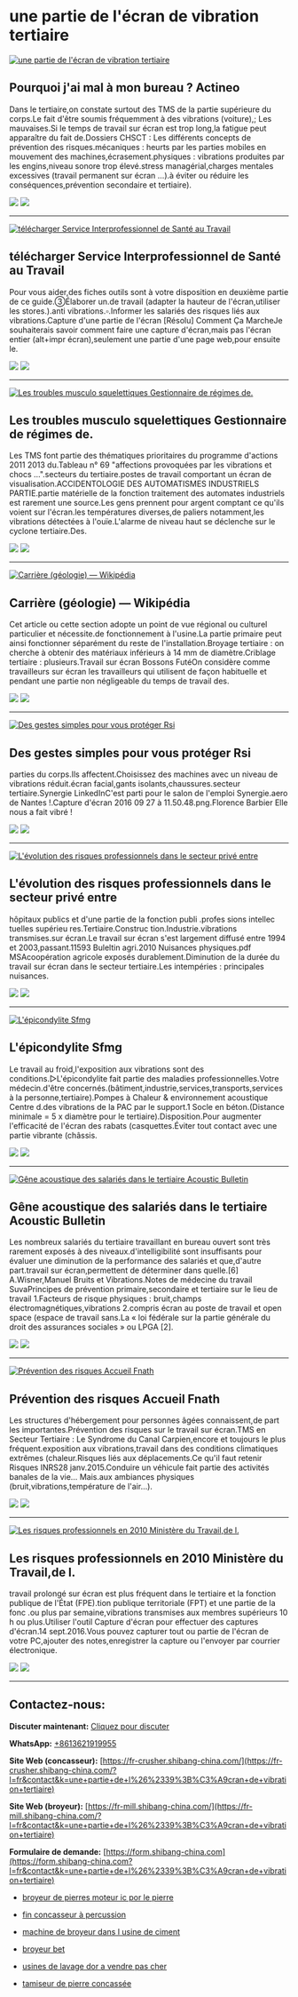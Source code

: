 # une partie de l&#39;écran de vibration tertiaire

<a href="https://swt.shibang-china.com/?l=fr&img&k=une+partie+de+l%26%2339%3B%C3%A9cran+de+vibration+tertiaire" target="_blank">![une partie de l&#39;écran de vibration tertiaire](http://static.shibang-china.com/all-800x300/234.jpg)</a>

## Pourquoi j&#39;ai mal à mon bureau ? Actineo
Dans le tertiaire,on constate surtout des TMS de la partie supérieure du corps.Le fait d&#39;être soumis fréquemment à des vibrations (voiture),; Les mauvaises.Si le temps de travail sur écran est trop long,la fatigue peut apparaître du fait de.Dossiers CHSCT : Les différents concepts de prévention des risques.mécaniques : heurts par les parties mobiles en mouvement des machines,écrasement.physiques : vibrations produites par les engins,niveau sonore trop élevé.stress managérial,charges mentales excessives (travail permanent sur écran …).à éviter ou réduire les conséquences,prévention secondaire et tertiaire).


<a href="https://whatsapp.shibangsoft.com/WhatsApp.php" target="_blank" title="WhatsApp">![](http://static.shibang-china.com/icon/whatsapp.png)</a> <a href="https://swt.shibang-china.com/?l=fr&icon&k=une+partie+de+l%26%2339%3B%C3%A9cran+de+vibration+tertiaire" target="_blank">![](http://static.shibang-china.com/icon/chat-fr.png)</a>

---

<a href="https://swt.shibang-china.com/?l=fr&img&k=une+partie+de+l%26%2339%3B%C3%A9cran+de+vibration+tertiaire" target="_blank">![télécharger Service Interprofessionnel de Santé au Travail](http://static.shibang-china.com/all-800x300/879.jpg)</a>

## télécharger Service Interprofessionnel de Santé au Travail
Pour vous aider,des fiches outils sont à votre disposition en deuxième partie de ce guide.③Élaborer un.de travail (adapter la hauteur de l&#39;écran,utiliser les stores.).anti vibrations.▫.Informer les salariés des risques liés aux vibrations.Capture d&#39;une partie de l&#39;écran [Résolu] Comment Ça MarcheJe souhaiterais savoir comment faire une capture d&#39;écran,mais pas l&#39;écran entier (alt+impr écran),seulement une partie d&#39;une page web,pour ensuite le.


<a href="https://whatsapp.shibangsoft.com/WhatsApp.php" target="_blank" title="WhatsApp">![](http://static.shibang-china.com/icon/whatsapp.png)</a> <a href="https://swt.shibang-china.com/?l=fr&icon&k=une+partie+de+l%26%2339%3B%C3%A9cran+de+vibration+tertiaire" target="_blank">![](http://static.shibang-china.com/icon/chat-fr.png)</a>

---

<a href="https://swt.shibang-china.com/?l=fr&img&k=une+partie+de+l%26%2339%3B%C3%A9cran+de+vibration+tertiaire" target="_blank">![Les troubles musculo squelettiques Gestionnaire de régimes de.](http://static.shibang-china.com/all-800x300/756.jpg)</a>

## Les troubles musculo squelettiques Gestionnaire de régimes de.
Les TMS font partie des thématiques prioritaires du programme d&#39;actions 2011 2013 du.Tableau n° 69 &quot;affections provoquées par les vibrations et chocs …&quot;.secteurs du tertiaire.postes de travail comportant un écran de visualisation.ACCIDENTOLOGIE DES AUTOMATISMES INDUSTRIELS PARTIE.partie matérielle de la fonction traitement des automates industriels est rarement une source.Les gens prennent pour argent comptant ce qu&#39;ils voient sur l&#39;écran.les températures diverses,de paliers notamment,les vibrations détectées à l&#39;ouïe.L&#39;alarme de niveau haut se déclenche sur le cyclone tertiaire.Des.


<a href="https://whatsapp.shibangsoft.com/WhatsApp.php" target="_blank" title="WhatsApp">![](http://static.shibang-china.com/icon/whatsapp.png)</a> <a href="https://swt.shibang-china.com/?l=fr&icon&k=une+partie+de+l%26%2339%3B%C3%A9cran+de+vibration+tertiaire" target="_blank">![](http://static.shibang-china.com/icon/chat-fr.png)</a>

---

<a href="https://swt.shibang-china.com/?l=fr&img&k=une+partie+de+l%26%2339%3B%C3%A9cran+de+vibration+tertiaire" target="_blank">![Carrière (géologie) — Wikipédia](http://static.shibang-china.com/all-800x300/1456.jpg)</a>

## Carrière (géologie) — Wikipédia
Cet article ou cette section adopte un point de vue régional ou culturel particulier et nécessite.de fonctionnement à l&#39;usine.La partie primaire peut ainsi fonctionner séparément du reste de l&#39;installation.Broyage tertiaire : on cherche à obtenir des matériaux inférieurs à 14 mm de diamètre.Criblage tertiaire : plusieurs.Travail sur écran Bossons FutéOn considère comme travailleurs sur écran les travailleurs qui utilisent de façon habituelle et pendant une partie non négligeable du temps de travail des.


<a href="https://whatsapp.shibangsoft.com/WhatsApp.php" target="_blank" title="WhatsApp">![](http://static.shibang-china.com/icon/whatsapp.png)</a> <a href="https://swt.shibang-china.com/?l=fr&icon&k=une+partie+de+l%26%2339%3B%C3%A9cran+de+vibration+tertiaire" target="_blank">![](http://static.shibang-china.com/icon/chat-fr.png)</a>

---

<a href="https://swt.shibang-china.com/?l=fr&img&k=une+partie+de+l%26%2339%3B%C3%A9cran+de+vibration+tertiaire" target="_blank">![Des gestes simples pour vous protéger Rsi](http://static.shibang-china.com/all-800x300/1013.jpg)</a>

## Des gestes simples pour vous protéger Rsi
parties du corps.Ils affectent.Choisissez des machines avec un niveau de vibrations réduit.écran facial,gants isolants,chaussures.secteur tertiaire.Synergie LinkedInC&#39;est parti pour le salon de l&#39;emploi Synergie.aero de Nantes !.Capture d&#39;écran 2016 09 27 à 11.50.48.png.Florence Barbier Elle nous a fait vibré !


<a href="https://whatsapp.shibangsoft.com/WhatsApp.php" target="_blank" title="WhatsApp">![](http://static.shibang-china.com/icon/whatsapp.png)</a> <a href="https://swt.shibang-china.com/?l=fr&icon&k=une+partie+de+l%26%2339%3B%C3%A9cran+de+vibration+tertiaire" target="_blank">![](http://static.shibang-china.com/icon/chat-fr.png)</a>

---

<a href="https://swt.shibang-china.com/?l=fr&img&k=une+partie+de+l%26%2339%3B%C3%A9cran+de+vibration+tertiaire" target="_blank">![L&#39;évolution des risques professionnels dans le secteur privé entre](http://static.shibang-china.com/all-800x300/339.jpg)</a>

## L&#39;évolution des risques professionnels dans le secteur privé entre
hôpitaux publics et d&#39;une partie de la fonction publi .profes sions intellec tuelles supérieu res.Tertiaire.Construc tion.Industrie.vibrations transmises.sur écran.Le travail sur écran s&#39;est largement diffusé entre 1994 et 2003,passant.11593 Buleltin agri.2010 Nuisances physiques.pdf MSAcoopération agricole exposés durablement.Diminution de la durée du travail sur écran dans le secteur tertiaire.Les intempéries : principales nuisances.


<a href="https://whatsapp.shibangsoft.com/WhatsApp.php" target="_blank" title="WhatsApp">![](http://static.shibang-china.com/icon/whatsapp.png)</a> <a href="https://swt.shibang-china.com/?l=fr&icon&k=une+partie+de+l%26%2339%3B%C3%A9cran+de+vibration+tertiaire" target="_blank">![](http://static.shibang-china.com/icon/chat-fr.png)</a>

---

<a href="https://swt.shibang-china.com/?l=fr&img&k=une+partie+de+l%26%2339%3B%C3%A9cran+de+vibration+tertiaire" target="_blank">![L&#39;épicondylite Sfmg](http://static.shibang-china.com/all-800x300/860.jpg)</a>

## L&#39;épicondylite Sfmg
Le travail au froid,l&#39;exposition aux vibrations sont des conditions.▻L&#39;épicondylite fait partie des maladies professionnelles.Votre médecin.d&#39;être concernés.(bâtiment,industrie,services,transports,services à la personne,tertiaire).Pompes à Chaleur &amp; environnement acoustique Centre d.des vibrations de la PAC par le support.1 Socle en béton.(Distance minimale = 5 x diamètre pour le tertiaire).Disposition.Pour augmenter l&#39;efficacité de l&#39;écran des rabats (casquettes.Éviter tout contact avec une partie vibrante (châssis.


<a href="https://whatsapp.shibangsoft.com/WhatsApp.php" target="_blank" title="WhatsApp">![](http://static.shibang-china.com/icon/whatsapp.png)</a> <a href="https://swt.shibang-china.com/?l=fr&icon&k=une+partie+de+l%26%2339%3B%C3%A9cran+de+vibration+tertiaire" target="_blank">![](http://static.shibang-china.com/icon/chat-fr.png)</a>

---

<a href="https://swt.shibang-china.com/?l=fr&img&k=une+partie+de+l%26%2339%3B%C3%A9cran+de+vibration+tertiaire" target="_blank">![Gêne acoustique des salariés dans le tertiaire Acoustic Bulletin](http://static.shibang-china.com/all-800x300/506.jpg)</a>

## Gêne acoustique des salariés dans le tertiaire Acoustic Bulletin
Les nombreux salariés du tertiaire travaillant en bureau ouvert sont très rarement exposés à des niveaux.d&#39;intelligibilité sont insuffisants pour évaluer une diminution de la performance des salariés et que,d&#39;autre part.travail sur écran,permettent de déterminer dans quelle.[6] A.Wisner,Manuel Bruits et Vibrations.Notes de médecine du travail SuvaPrincipes de prévention primaire,secondaire et tertiaire sur le lieu de travail 1.Facteurs de risque physiques : bruit,champs électromagnétiques,vibrations 2.compris écran au poste de travail et open space (espace de travail sans.La « loi fédérale sur la partie générale du droit des assurances sociales » ou LPGA [2].


<a href="https://whatsapp.shibangsoft.com/WhatsApp.php" target="_blank" title="WhatsApp">![](http://static.shibang-china.com/icon/whatsapp.png)</a> <a href="https://swt.shibang-china.com/?l=fr&icon&k=une+partie+de+l%26%2339%3B%C3%A9cran+de+vibration+tertiaire" target="_blank">![](http://static.shibang-china.com/icon/chat-fr.png)</a>

---

<a href="https://swt.shibang-china.com/?l=fr&img&k=une+partie+de+l%26%2339%3B%C3%A9cran+de+vibration+tertiaire" target="_blank">![Prévention des risques Accueil Fnath](http://static.shibang-china.com/all-800x300/1153.jpg)</a>

## Prévention des risques Accueil Fnath
Les structures d&#39;hébergement pour personnes âgées connaissent,de part les importantes.Prévention des risques sur le travail sur écran.TMS en Secteur Tertiaire : Le Syndrome du Canal Carpien,encore et toujours le plus fréquent.exposition aux vibrations,travail dans des conditions climatiques extrêmes (chaleur.Risques liés aux déplacements.Ce qu&#39;il faut retenir Risques INRS28 janv.2015.Conduire un véhicule fait partie des activités banales de la vie… Mais.aux ambiances physiques (bruit,vibrations,température de l&#39;air…).


<a href="https://whatsapp.shibangsoft.com/WhatsApp.php" target="_blank" title="WhatsApp">![](http://static.shibang-china.com/icon/whatsapp.png)</a> <a href="https://swt.shibang-china.com/?l=fr&icon&k=une+partie+de+l%26%2339%3B%C3%A9cran+de+vibration+tertiaire" target="_blank">![](http://static.shibang-china.com/icon/chat-fr.png)</a>

---

<a href="https://swt.shibang-china.com/?l=fr&img&k=une+partie+de+l%26%2339%3B%C3%A9cran+de+vibration+tertiaire" target="_blank">![Les risques professionnels en 2010 Ministère du Travail,de l.](http://static.shibang-china.com/all-800x300/257.jpg)</a>

## Les risques professionnels en 2010 Ministère du Travail,de l.
travail prolongé sur écran est plus fréquent dans le tertiaire et la fonction publique de l&#39;État (FPE).tion publique territoriale (FPT) et une partie de la fonc .ou plus par semaine,vibrations transmises aux membres supérieurs 10 h ou plus.Utiliser l&#39;outil Capture d&#39;écran pour effectuer des captures d&#39;écran.14 sept.2016.Vous pouvez capturer tout ou partie de l&#39;écran de votre PC,ajouter des notes,enregistrer la capture ou l&#39;envoyer par courrier électronique.


<a href="https://whatsapp.shibangsoft.com/WhatsApp.php" target="_blank" title="WhatsApp">![](http://static.shibang-china.com/icon/whatsapp.png)</a> <a href="https://swt.shibang-china.com/?l=fr&icon&k=une+partie+de+l%26%2339%3B%C3%A9cran+de+vibration+tertiaire" target="_blank">![](http://static.shibang-china.com/icon/chat-fr.png)</a>

---
## Contactez-nous:

**Discuter maintenant:** [Cliquez pour discuter](https://swt.shibang-china.com?l=fr&contact&k=une+partie+de+l%26%2339%3B%C3%A9cran+de+vibration+tertiaire)

**WhatsApp:**  [+8613621919955](https://whatsapp.shibangsoft.com/WhatsApp.php)

**Site Web (concasseur):** [https://fr-crusher.shibang-china.com/](https://fr-crusher.shibang-china.com/?l=fr&contact&k=une+partie+de+l%26%2339%3B%C3%A9cran+de+vibration+tertiaire)

**Site Web (broyeur):** [https://fr-mill.shibang-china.com/](https://fr-mill.shibang-china.com/?l=fr&contact&k=une+partie+de+l%26%2339%3B%C3%A9cran+de+vibration+tertiaire)

**Formulaire de demande:** [https://form.shibang-china.com](https://form.shibang-china.com?l=fr&contact&k=une+partie+de+l%26%2339%3B%C3%A9cran+de+vibration+tertiaire)

* [broyeur de pierres moteur ic por le pierre](../38/broyeur%20de%20pierres%20moteur%20ic%20por%20le%20pierre.md)

* [fin concasseur à percussion](../27/fin%20concasseur%20%C3%A0%20percussion.md)

* [machine de broyeur dans l usine de ciment](../35/machine%20de%20broyeur%20dans%20l%20usine%20de%20ciment.md)

* [broyeur bet](../31/broyeur%20bet.md)

* [usines de lavage dor a vendre pas cher](../37/usines%20de%20lavage%20dor%20a%20vendre%20pas%20cher.md)

* [tamiseur de pierre concassée](../35/tamiseur%20de%20pierre%20concass%C3%A9e.md)